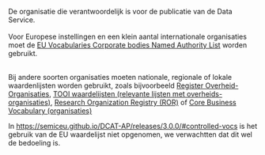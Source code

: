 De organisatie die verantwoordelijk is voor de publicatie van de Data Service.
<br/>
<br/>
Voor Europese instellingen en een klein aantal internationale organisaties moet de <a href='http://publications.europa.eu/resource/authority/corporate-body' target='_blank'>EU Vocabularies Corporate bodies Named Authority List</a> worden gebruikt.
<br/>
<br/>

Bij andere soorten organisaties moeten nationale, regionale of lokale waardenlijsten worden gebruikt, zoals bijvoorbeeld <a href='https://organisaties.overheid.nl/' target='_blank'>Register Overheid-Organisaties</a>, <a href='https://organisaties.overheid.nl/' target='_blank'>TOOI waardelijsten (relevante lijsten met overheids-organisaties)</a>, <a href='https://ror.org/' target='_blank'>Research Organization Registry (ROR)</a> of <a href='https://semiceu.github.io/Core-Business-Vocabulary/releases/2.1.0/' target='_blank'>Core Business Vocabulary (organisaties)</a>

In https://semiceu.github.io/DCAT-AP/releases/3.0.0/#controlled-vocs is het gebruik van de EU waardelijst niet opgenomen, we verwachtten dat dit wel de bedoeling is.
